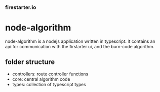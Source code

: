 ### firestarter.io

# node-algorithm

node-algorithm is a nodejs application written in typescript. It contains an api for communication with the firstarter ui, and the burn-code algorithm.

## folder structure

-  controllers: route controller functions
-  core: central algorithm code
-  types: collection of typescript types
